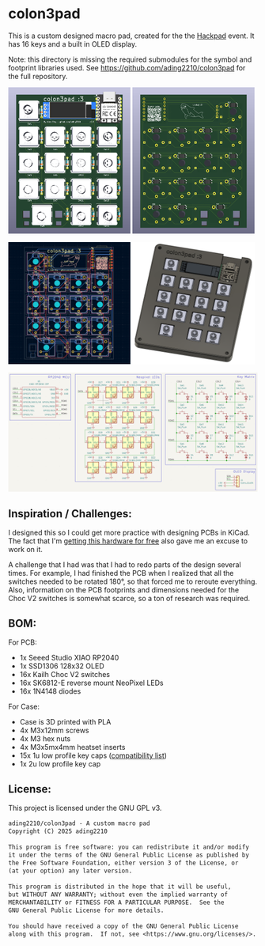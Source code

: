 # colon3pad

This is a custom designed macro pad, created for the the [Hackpad](https://hackpad.hackclub.com/) event. It has 16 keys and a built in OLED display.

Note: this directory is missing the required submodules for the symbol and footprint libraries used. See https://github.com/ading2210/colon3pad for the full repository.

<p>
  <img src="./images/pcb_front.png" width="49%"> 
  <img src="./images/pcb_back.png" width="49%"> 
</p>
<p>
  <img src="./images/pcb_design.png" width="49%"> 
  <img src="./images/case.png" width="49%"> 
</p>
<img src="./images/pcb_schematic.png"> 

## Inspiration / Challenges:

I designed this so I could get more practice with designing PCBs in KiCad. The fact that I'm [getting this hardware for free](https://hackpad.hackclub.com) also gave me an excuse to work on it. 

A challenge that I had was that I had to redo parts of the design several times. For example, I had finished the PCB when I realized that all the switches needed to be rotated 180°, so that forced me to reroute everything. Also, information on the PCB footprints and dimensions needed for the Choc V2 switches is somewhat scarce, so a ton of research was required. 

## BOM:
For PCB:
- 1x Seeed Studio XIAO RP2040 
- 1x SSD1306 128x32 OLED 
- 16x Kailh Choc V2 switches
- 16x SK6812-E reverse mount NeoPixel LEDs
- 16x 1N4148 diodes 

For Case:
- Case is 3D printed with PLA
- 4x M3x12mm screws
- 4x M3 hex nuts
- 4x M3x5mx4mm heatset inserts
- 15x 1u low profile key caps ([compatibility list](https://docs.google.com/spreadsheets/d/1ylYmEZ1jNiPuHWl6rjiI3xzooOwUTS33BZfYSW-n7Ok/edit?gid=0#gid=0))
- 1x 2u low profile key cap

## License:
This project is licensed under the GNU GPL v3. 
```
ading2210/colon3pad - A custom macro pad
Copyright (C) 2025 ading2210

This program is free software: you can redistribute it and/or modify
it under the terms of the GNU General Public License as published by
the Free Software Foundation, either version 3 of the License, or
(at your option) any later version.

This program is distributed in the hope that it will be useful,
but WITHOUT ANY WARRANTY; without even the implied warranty of
MERCHANTABILITY or FITNESS FOR A PARTICULAR PURPOSE.  See the
GNU General Public License for more details.

You should have received a copy of the GNU General Public License
along with this program.  If not, see <https://www.gnu.org/licenses/>.
```